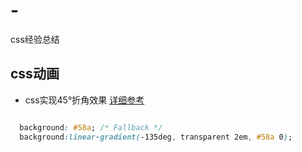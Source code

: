 # -
css经验总结

## css动画

  - css实现45°折角效果 [详细参考](http://www.open-open.com/lib/view/open1451869384308.html)
```css

  background: #58a; /* Fallback */
  background:linear-gradient(-135deg, transparent 2em, #58a 0);
  
```
